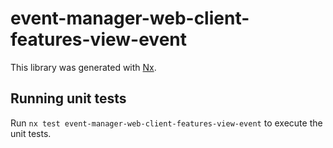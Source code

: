# event-manager-web-client-features-view-event

This library was generated with [Nx](https://nx.dev).

## Running unit tests

Run `nx test event-manager-web-client-features-view-event` to execute the unit tests.
